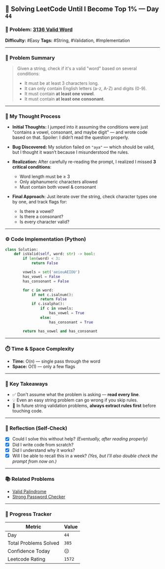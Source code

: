 
## 🧠 Solving LeetCode Until I Become Top 1% — Day `44`

### 🔹 Problem: [3136 Valid Word](https://leetcode.com/problems/valid-word/)

**Difficulty:** #Easy
**Tags:** #String, #Validation, #Implementation

---

### 📝 Problem Summary

> Given a string, check if it's a valid "word" based on several conditions:
>
> * It must be at least 3 characters long.
> * It can only contain English letters (a-z, A-Z) and digits (0-9).
> * It must contain **at least one vowel**.
> * It must contain **at least one consonant**.

---

### 🧠 My Thought Process

* **Initial Thoughts:**
  I jumped into it assuming the conditions were just "contains a vowel, consonant, and maybe digit" — and wrote code based on that.
  Spoiler: I didn’t read the question properly.

* **Bug Discovered:**
  My solution failed on `"aya"` — which should be valid, but I thought it wasn’t because I misunderstood the rules.

* **Realization:**
  After carefully re-reading the prompt, I realized I missed **3 critical conditions**:

  * Word length must be ≥ 3
  * Only alphanumeric characters allowed
  * Must contain both vowel & consonant

* **Final Approach:**
  Just iterate over the string, check character types one by one, and track flags for:

  * Is there a vowel?
  * Is there a consonant?
  * Is every character valid?

---

### ⚙️ Code Implementation (Python)

```python
class Solution:
    def isValid(self, word: str) -> bool:
        if len(word) < 3:
            return False

        vowels = set('aeiouAEIOU')
        has_vowel = False
        has_consonant = False

        for c in word:
            if not c.isalnum():
                return False
            if c.isalpha():
                if c in vowels:
                    has_vowel = True
                else:
                    has_consonant = True

        return has_vowel and has_consonant
```

---

### ⏱️ Time & Space Complexity

* **Time:** O(n) — single pass through the word
* **Space:** O(1) — only a few flags

---

### 🧩 Key Takeaways

* ✅ Don't assume what the problem is asking — **read every line**.
* 💡 Even an easy string problem can go wrong if you skip rules.
* 💭 In future string validation problems, **always extract rules first** before touching code.

---

### 🔁 Reflection (Self-Check)

* [x] Could I solve this without help? *(Eventually, after reading properly)*
* [x] Did I write code from scratch?
* [x] Did I understand why it works?
* [x] Will I be able to recall this in a week? *(Yes, but I’ll also double check the prompt from now on.)*

---

### 📚 Related Problems

* [Valid Palindrome](https://leetcode.com/problems/valid-palindrome/)
* [Strong Password Checker](https://leetcode.com/problems/strong-password-checker/)

---

### 🚀 Progress Tracker

| Metric                | Value  |
| --------------------- | ------ |
| Day                   | `44`    |
| Total Problems Solved | `385`    |
| Confidence Today      | 😐     |
| Leetcode Rating       | `1572` |
